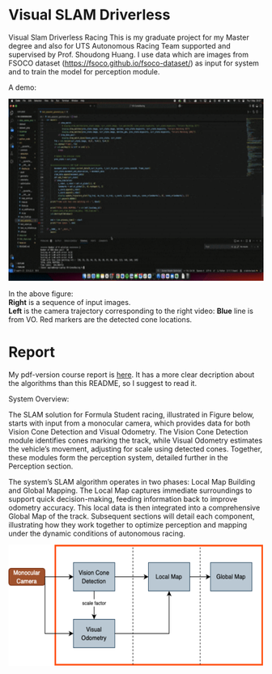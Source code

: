 # Visual SLAM Driverless
Visual Slam Driverless Racing
This is my graduate project for my Master degree and also for UTS Autonomous Racing Team supported and supervised by Prof. Shoudong Huang. I use data which are images from FSOCO dataset (https://fsoco.github.io/fsoco-dataset/) as input for system and to train the model for perception module. 

A demo:  
<p align = "center">
  <img src = "https://github.com/bihonght/VO-ConesRacing/blob/main/media/demo.gif" height = "360px">
</p>

In the above figure:  
**Right** is a sequence of input images.    
**Left** is the camera trajectory corresponding to the right video: **Blue** line is from VO. Red markers are the detected cone locations.

# Report
My pdf-version course report is [here](
https://github.com/bihonght/VO-ConesRacing/blob/main/media/Capstone%20Report.pdf). It has a more clear decription about the algorithms than this README, so I suggest to read it.

System Overview: 

The SLAM solution for Formula Student racing, illustrated in Figure below, starts with input from a monocular camera, which provides data for both Vision Cone Detection and Visual Odometry. The Vision Cone Detection module identifies cones marking the track, while Visual Odometry estimates the vehicle’s movement, adjusting for scale using detected cones. Together, these modules form the perception system, detailed further in the Perception section.

The system’s SLAM algorithm operates in two phases: Local Map Building and Global Mapping. The Local Map captures immediate surroundings to support quick decision-making, feeding information back to improve odometry accuracy. This local data is then integrated into a comprehensive Global Map of the track. Subsequent sections will detail each component, illustrating how they work together to optimize perception and mapping under the dynamic conditions of autonomous racing.

<p align = "center">
  <img src = "https://github.com/bihonght/VO-ConesRacing/blob/main/media/architecture%20(1).png" height = "240px">
</p>

